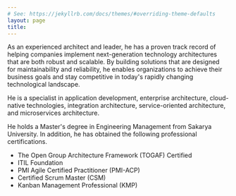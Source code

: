 ```yaml
---
# See: https://jekyllrb.com/docs/themes/#overriding-theme-defaults
layout: page
title: 
---
```

As an experienced architect and leader, he has a proven track record of helping companies implement next-generation technology architectures that are both robust and scalable. By building solutions that are designed for maintainability and reliability, he enables organizations to achieve their business goals and stay competitive in today's rapidly changing technological landscape.

He is a specialist in application development, enterprise architecture, cloud-native technologies, integration architecture, service-oriented architecture, and microservices architecture.

He holds a Master's degree in Engineering Management from Sakarya University. In addition, he has obtained the following professional certifications. 

- The Open Group Architecture Framework (TOGAF) Certified
- ITIL Foundation
- PMI Agile Certified Practitioner (PMI-ACP)
- Certified Scrum Master (CSM)
- Kanban Management Professional (KMP)
